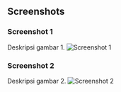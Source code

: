 ## Screenshots
### Screenshot 1
Deskripsi gambar 1.
![Screenshot 1](path/to/your/image1.png)

### Screenshot 2
Deskripsi gambar 2.
![Screenshot 2](path/to/your/image2.png)
